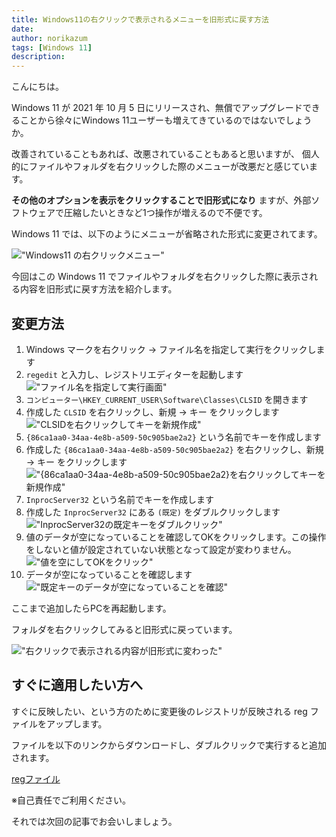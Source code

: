 ```yaml
---
title: Windows11の右クリックで表示されるメニューを旧形式に戻す方法
date: 
author: norikazum
tags: [Windows 11]
description: 
---
```


こんにちは。

Windows 11 が 2021 年 10 月 5 日にリリースされ、無償でアップグレードできることから徐々にWindows 11ユーザーも増えてきているのではないでしょうか。

改善されていることもあれば、改悪されていることもあると思いますが、
個人的にファイルやフォルダを右クリックした際のメニューが改悪だと感じています。

**その他のオプションを表示をクリックすることで旧形式になり** ますが、外部ソフトウェアで圧縮したいときなど1つ操作が増えるので不便です。

Windows 11 では、以下のようにメニューが省略された形式に変更されてます。

!["Windows11 の右クリックメニュー"](images/2022-11-17_11h21_08.png "Windows11 の右クリックメニュー")

今回はこの Windows 11 でファイルやフォルダを右クリックした際に表示される内容を旧形式に戻す方法を紹介します。

## 変更方法

1. Windows マークを右クリック → ファイル名を指定して実行をクリックします
1. `regedit` と入力し、レジストリエディターを起動します
    !["ファイル名を指定して実行画面"](images/2022-11-17_11h54_20.png "ファイル名を指定して実行画面")
1. `コンピューター\HKEY_CURRENT_USER\Software\Classes\CLSID` を開きます
1. 作成した `CLSID` を右クリックし、新規 → キー をクリックします
    !["CLSIDを右クリックしてキーを新規作成"](images/2022-11-17_11h57_39.png "CLSIDを右クリックしてキーを新規作成")
1. `{86ca1aa0-34aa-4e8b-a509-50c905bae2a2}` という名前でキーを作成します
1. 作成した `{86ca1aa0-34aa-4e8b-a509-50c905bae2a2}` を右クリックし、新規 → キー をクリックします
    !["{86ca1aa0-34aa-4e8b-a509-50c905bae2a2}を右クリックしてキーを新規作成"](images/2022-11-17_12h01_32.png "{86ca1aa0-34aa-4e8b-a509-50c905bae2a2}を右クリックしてキーを新規作成")
1. `InprocServer32` という名前でキーを作成します
1. 作成した `InprocServer32` にある `(既定)` をダブルクリックします
    !["InprocServer32の既定キーをダブルクリック"](images/2022-11-17_12h14_45.png "InprocServer32の既定キーをダブルクリック")
1. 値のデータが空になっていることを確認してOKをクリックします。この操作をしないと値が設定されていない状態となって設定が変わりません。
    !["値を空にしてOKをクリック"](images/2022-11-17_12h15_55.png "値を空にしてOKをクリック")
1. データが空になっていることを確認します
    !["既定キーのデータが空になっていることを確認"](images/2022-11-17_12h16_03.png "既定キーのデータが空になっていることを確認")

ここまで追加したらPCを再起動します。

フォルダを右クリックしてみると旧形式に戻っています。

!["右クリックで表示される内容が旧形式に変わった"](images/2022-11-17_12h24_22.png "右クリックで表示される内容が旧形式に変わった")

## すぐに適用したい方へ
すぐに反映したい、という方のために変更後のレジストリが反映される reg ファイルをアップします。

ファイルを以下のリンクからダウンロードし、ダブルクリックで実行すると追加されます。

[regファイル](attach:"images/右クリックメニューを旧形式に戻す.reg")

※自己責任でご利用ください。

それでは次回の記事でお会いしましょう。